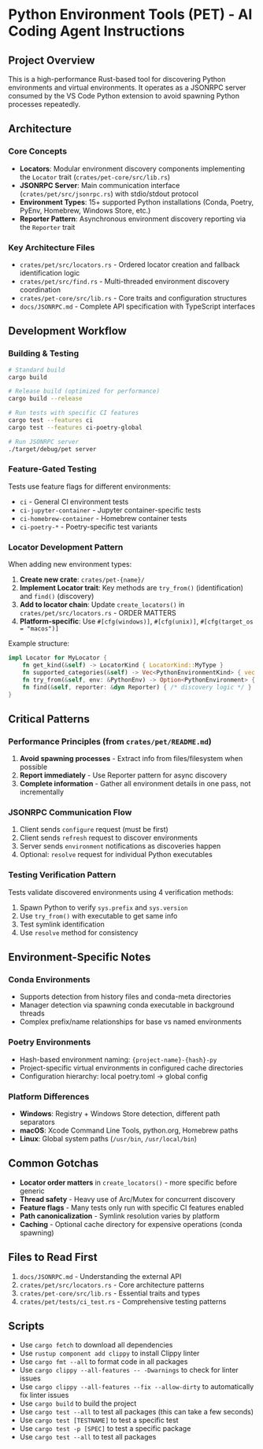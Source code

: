 # Python Environment Tools (PET) - AI Coding Agent Instructions

## Project Overview

This is a high-performance Rust-based tool for discovering Python environments and virtual environments. It operates as a JSONRPC server consumed by the VS Code Python extension to avoid spawning Python processes repeatedly.

## Architecture

### Core Concepts

- **Locators**: Modular environment discovery components implementing the `Locator` trait (`crates/pet-core/src/lib.rs`)
- **JSONRPC Server**: Main communication interface (`crates/pet/src/jsonrpc.rs`) with stdio/stdout protocol
- **Environment Types**: 15+ supported Python installations (Conda, Poetry, PyEnv, Homebrew, Windows Store, etc.)
- **Reporter Pattern**: Asynchronous environment discovery reporting via the `Reporter` trait

### Key Architecture Files

- `crates/pet/src/locators.rs` - Ordered locator creation and fallback identification logic
- `crates/pet/src/find.rs` - Multi-threaded environment discovery coordination
- `crates/pet-core/src/lib.rs` - Core traits and configuration structures
- `docs/JSONRPC.md` - Complete API specification with TypeScript interfaces

## Development Workflow

### Building & Testing

```bash
# Standard build
cargo build

# Release build (optimized for performance)
cargo build --release

# Run tests with specific CI features
cargo test --features ci
cargo test --features ci-poetry-global

# Run JSONRPC server
./target/debug/pet server
```

### Feature-Gated Testing

Tests use feature flags for different environments:

- `ci` - General CI environment tests
- `ci-jupyter-container` - Jupyter container-specific tests
- `ci-homebrew-container` - Homebrew container tests
- `ci-poetry-*` - Poetry-specific test variants

### Locator Development Pattern

When adding new environment types:

1. **Create new crate**: `crates/pet-{name}/`
2. **Implement Locator trait**: Key methods are `try_from()` (identification) and `find()` (discovery)
3. **Add to locator chain**: Update `create_locators()` in `crates/pet/src/locators.rs` - ORDER MATTERS
4. **Platform-specific**: Use `#[cfg(windows)]`, `#[cfg(unix)]`, `#[cfg(target_os = "macos")]`

Example structure:

```rust
impl Locator for MyLocator {
    fn get_kind(&self) -> LocatorKind { LocatorKind::MyType }
    fn supported_categories(&self) -> Vec<PythonEnvironmentKind> { vec![PythonEnvironmentKind::MyType] }
    fn try_from(&self, env: &PythonEnv) -> Option<PythonEnvironment> { /* identification logic */ }
    fn find(&self, reporter: &dyn Reporter) { /* discovery logic */ }
}
```

## Critical Patterns

### Performance Principles (from `crates/pet/README.md`)

1. **Avoid spawning processes** - Extract info from files/filesystem when possible
2. **Report immediately** - Use Reporter pattern for async discovery
3. **Complete information** - Gather all environment details in one pass, not incrementally

### JSONRPC Communication Flow

1. Client sends `configure` request (must be first)
2. Client sends `refresh` request to discover environments
3. Server sends `environment` notifications as discoveries happen
4. Optional: `resolve` request for individual Python executables

### Testing Verification Pattern

Tests validate discovered environments using 4 verification methods:

1. Spawn Python to verify `sys.prefix` and `sys.version`
2. Use `try_from()` with executable to get same info
3. Test symlink identification
4. Use `resolve` method for consistency

## Environment-Specific Notes

### Conda Environments

- Supports detection from history files and conda-meta directories
- Manager detection via spawning conda executable in background threads
- Complex prefix/name relationships for base vs named environments

### Poetry Environments

- Hash-based environment naming: `{project-name}-{hash}-py`
- Project-specific virtual environments in configured cache directories
- Configuration hierarchy: local poetry.toml → global config

### Platform Differences

- **Windows**: Registry + Windows Store detection, different path separators
- **macOS**: Xcode Command Line Tools, python.org, Homebrew paths
- **Linux**: Global system paths (`/usr/bin`, `/usr/local/bin`)

## Common Gotchas

- **Locator order matters** in `create_locators()` - more specific before generic
- **Thread safety** - Heavy use of Arc/Mutex for concurrent discovery
- **Feature flags** - Many tests only run with specific CI features enabled
- **Path canonicalization** - Symlink resolution varies by platform
- **Caching** - Optional cache directory for expensive operations (conda spawning)

## Files to Read First

1. `docs/JSONRPC.md` - Understanding the external API
2. `crates/pet/src/locators.rs` - Core architecture patterns
3. `crates/pet-core/src/lib.rs` - Essential traits and types
4. `crates/pet/tests/ci_test.rs` - Comprehensive testing patterns


## Scripts
- Use `cargo fetch` to download all dependencies
- Use `rustup component add clippy` to install Clippy linter
- Use `cargo fmt --all` to format code in all packages
- Use `cargo clippy --all-features -- -Dwarnings` to check for linter issues
- Use `cargo clippy --all-features --fix --allow-dirty` to automatically fix linter issues
- Use `cargo build` to build the project
- Use `cargo test --all` to test all packages (this can take a few seconds)
- Use `cargo test [TESTNAME]` to test a specific test
- Use `cargo test -p [SPEC]` to test a specific package
- Use `cargo test --all` to test all packages

